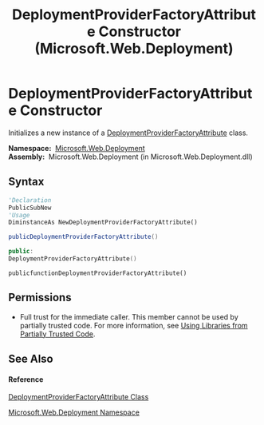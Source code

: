 ﻿---
title: DeploymentProviderFactoryAttribute Constructor  (Microsoft.Web.Deployment)
TOCTitle: DeploymentProviderFactoryAttribute Constructor
ms:assetid: M:Microsoft.Web.Deployment.DeploymentProviderFactoryAttribute.#ctor
ms:mtpsurl: https://msdn.microsoft.com/en-us/library/microsoft.web.deployment.deploymentproviderfactoryattribute.deploymentproviderfactoryattribute(v=VS.90)
ms:contentKeyID: 22753941
ms.date: 05/02/2012
mtps_version: v=VS.90
f1_keywords:
- Microsoft.Web.Deployment.DeploymentProviderFactoryAttribute.DeploymentProviderFactoryAttribute
- Microsoft.Web.Deployment.DeploymentProviderFactoryAttribute.#ctor
dev_langs:
- CSharp
- JScript
- VB
- c++
api_location:
- Microsoft.Web.Deployment.dll
api_name:
- Microsoft.Web.Deployment.DeploymentProviderFactoryAttribute..ctor
api_type:
- Managed
topic_type:
- apiref
- kbSyntax
product_family_name: VS
ROBOTS: INDEX,FOLLOW
---

# DeploymentProviderFactoryAttribute Constructor

Initializes a new instance of a [DeploymentProviderFactoryAttribute](deploymentproviderfactoryattribute-class-microsoft-web-deployment.md) class.

**Namespace:**  [Microsoft.Web.Deployment](microsoft-web-deployment-namespace.md)  
**Assembly:**  Microsoft.Web.Deployment (in Microsoft.Web.Deployment.dll)

## Syntax

``` vb
'Declaration
PublicSubNew
'Usage
DiminstanceAs NewDeploymentProviderFactoryAttribute()
```

``` csharp
publicDeploymentProviderFactoryAttribute()
```

``` c++
public:
DeploymentProviderFactoryAttribute()
```

``` jscript
publicfunctionDeploymentProviderFactoryAttribute()
```

## Permissions

  - Full trust for the immediate caller. This member cannot be used by partially trusted code. For more information, see [Using Libraries from Partially Trusted Code](https://msdn.microsoft.com/en-us/library/8skskf63\(v=vs.90\)).

## See Also

#### Reference

[DeploymentProviderFactoryAttribute Class](deploymentproviderfactoryattribute-class-microsoft-web-deployment.md)

[Microsoft.Web.Deployment Namespace](microsoft-web-deployment-namespace.md)

